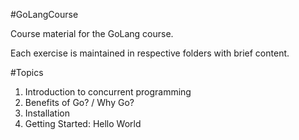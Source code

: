 #GoLangCourse

Course material for the GoLang course.

Each exercise is maintained in respective folders with brief content.

#Topics

1. Introduction to concurrent programming
2. Benefits of Go? / Why Go?
3. Installation
4. Getting Started: Hello World